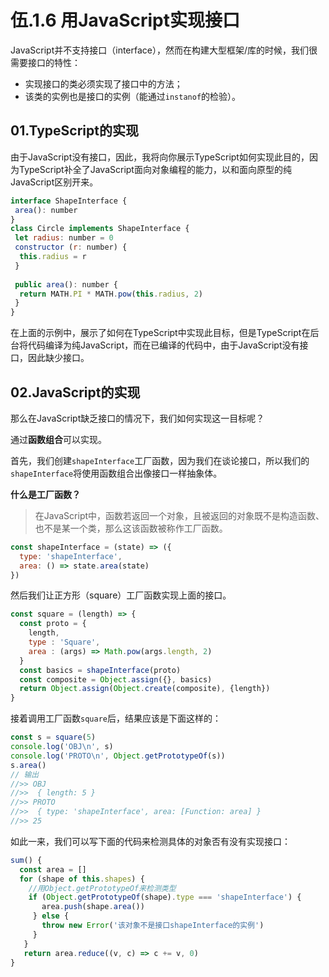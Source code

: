 # 伍.1.6 用JavaScript实现接口

JavaScript并不支持接口（interface），然而在构建大型框架/库的时候，我们很需要接口的特性：

* 实现接口的类必须实现了接口中的方法；
* 该类的实例也是接口的实例（能通过`instanof`的检验）。

## 01.TypeScript的实现

由于JavaScript没有接口，因此，我将向你展示TypeScript如何实现此目的，因为TypeScript补全了JavaScript面向对象编程的能力，以和面向原型的纯JavaScript区别开来。

```javascript
interface ShapeInterface { 
 area(): number 
}  
class Circle implements ShapeInterface {     
 let radius: number = 0     
 constructor (r: number) {        
  this.radius = r     
 }      
 
 public area(): number { 
  return MATH.PI * MATH.pow(this.radius, 2)
 } 
}
```

在上面的示例中，展示了如何在TypeScript中实现此目标，但是TypeScript在后台将代码编译为纯JavaScript，而在已编译的代码中，由于JavaScript没有接口，因此缺少接口。

## 02.JavaScript的实现

那么在JavaScript缺乏接口的情况下，我们如何实现这一目标呢？

通过**函数组合**可以实现。

首先，我们创建`shapeInterface`工厂函数，因为我们在谈论接口，所以我们的`shapeInterface`将使用函数组合出像接口一样抽象体。

**什么是工厂函数？**

> 在JavaScript中，函数若返回一个对象，且被返回的对象既不是构造函数、也不是某一个类，那么这该函数被称作工厂函数。

```javascript
const shapeInterface = (state) => ({
  type: 'shapeInterface',
  area: () => state.area(state)
})
```

然后我们让正方形（square）工厂函数实现上面的接口。

```javascript
const square = (length) => {
  const proto = {
    length,
    type : 'Square',
    area : (args) => Math.pow(args.length, 2)
  }
  const basics = shapeInterface(proto)
  const composite = Object.assign({}, basics)
  return Object.assign(Object.create(composite), {length})
}
```

接着调用工厂函数`square`后，结果应该是下面这样的：

```javascript
const s = square(5)
console.log('OBJ\n', s)
console.log('PROTO\n', Object.getPrototypeOf(s))
s.area()
// 输出
//>> OBJ
//>>  { length: 5 }
//>> PROTO
//>>  { type: 'shapeInterface', area: [Function: area] }
//>> 25
```

如此一来，我们可以写下面的代码来检测具体的对象否有没有实现接口：

```javascript
sum() {
  const area = []
  for (shape of this.shapes) {
    //用Object.getPrototypeOf来检测类型
    if (Object.getPrototypeOf(shape).type === 'shapeInterface') {
       area.push(shape.area())
     } else {
       throw new Error('该对象不是接口shapeInterface的实例')
     }
   }
   return area.reduce((v, c) => c += v, 0)
}
```



